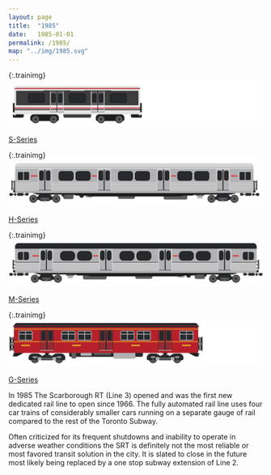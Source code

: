 ```yaml
---
layout: page
title:  "1985"
date:   1985-01-01
permalink: /1985/
map: "../img/1985.svg"
---
```


{:.trainimg}
![S-Series SRT Car](../img/s-series.svg)

[S-Series](https://en.wikipedia.org/wiki/S_series_(Toronto_subway))

{:.trainimg}
![H-Series Subway Car](../img/h-series.svg)

[H-Series](https://en.wikipedia.org/wiki/H_series_(Toronto_subway))

{:.trainimg}
![M-Series Subway Car](../img/m-series.svg)

[M-Series](https://en.wikipedia.org/wiki/M_series_(Toronto_subway))

{:.trainimg}
![G-Series Subway Car](../img/g-series.svg)

[G-Series](https://en.wikipedia.org/wiki/G_series_(Toronto_subway))

In 1985 The Scarborough RT (Line 3) opened and was the first new dedicated rail line to open since 1966.  The fully automated rail line uses four car trains of considerably smaller cars running on a separate gauge of rail compared to the rest of the Toronto Subway.

Often criticized for its frequent shutdowns and inability to operate in adverse weather conditions the SRT is definitely not the most reliable or most favored transit solution in the city.  It is slated to close in the future most likely being replaced by a one stop subway extension of Line 2.